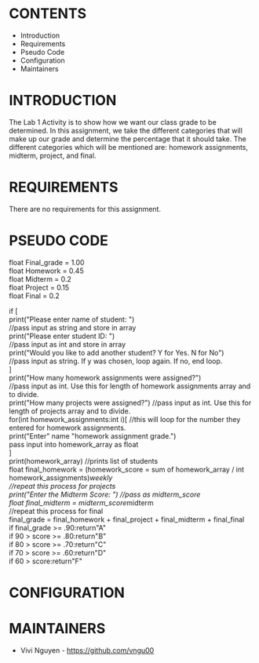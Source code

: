 # CONTENTS
* Introduction
* Requirements
* Pseudo Code
* Configuration
* Maintainers

# INTRODUCTION
The Lab 1 Activity is to show how we want our class grade to be determined. In this assignment, we take the different categories that will make up our grade and determine the percentage that it should take. The different categories which will be mentioned are: homework assignments, midterm, project, and final. 

# REQUIREMENTS
There are no requirements for this assignment.

# PSEUDO CODE
float Final_grade = 1.00  
float Homework = 0.45  
float Midterm = 0.2  
float Project = 0.15  
float Final = 0.2  

if [  
    print("Please enter name of student: ")  
    //pass input as string and store in array  
    print("Please enter student ID: ")  
    //pass input as int and store in array  
    print("Would you like to add another student? Y for Yes. N for No")  
    //pass input as string. If y was chosen, loop again. If no, end loop.  
    ]  
    print("How many homework assignments were assigned?")  
    //pass input as int. Use this for length of homework assignments array and to divide.  
    print("How many projects were assigned?")
    //pass input as int. Use this for length of projects array and to divide.  
    for(int homework_assignments:int i)[ //this will loop for the number they entered for homework assignments.  
        print("Enter" name "homework assignment grade.")  
        pass input into homework_array as float  
    ]  
    print(homework_array) //prints list of students  
    float final_homework = (homework_score = sum of homework_array / int homework_assignments)*weekly  
    //repeat this process for projects  
    print("Enter the Midterm Score: ") //pass as midterm_score  
    float final_midterm = midterm_score*midterm  
    //repeat this process for final  
    final_grade = final_homework + final_project + final_midterm + final_final  
    if final_grade >= .90:return"A"  
        if 90 > score >= .80:return"B"  
        if 80 > score >= .70:return"C"  
        if 70 > score >= .60:return"D"  
        if 60 > score:return"F"  
    

# CONFIGURATION

# MAINTAINERS
* Vivi Nguyen - https://github.com/vngu00
